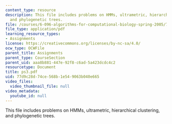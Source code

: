 ```yaml
---
content_type: resource
description: This file includes problems on HMMs, ultrametric, hierarchical clustering,
  and phylogenetic trees.
file: /courses/6-096-algorithms-for-computational-biology-spring-2005/77d9c28d74ce568b1e549063b040e665_ps3.pdf
file_type: application/pdf
learning_resource_types:
- Assignments
license: https://creativecommons.org/licenses/by-nc-sa/4.0/
ocw_type: OCWFile
parent_title: Assignments
parent_type: CourseSection
parent_uid: aaa8b881-447e-92f8-c6ad-5a423dcdc4c2
resourcetype: Document
title: ps3.pdf
uid: 77d9c28d-74ce-568b-1e54-9063b040e665
video_files:
  video_thumbnail_file: null
video_metadata:
  youtube_id: null
---
```

This file includes problems on HMMs, ultrametric, hierarchical clustering, and phylogenetic trees.